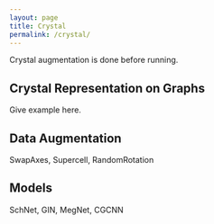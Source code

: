 ```yaml
---
layout: page
title: Crystal
permalink: /crystal/
---
```


Crystal augmentation is done before running.

## Crystal Representation on Graphs

Give example here.

## Data Augmentation

SwapAxes, Supercell, RandomRotation

## Models

SchNet, GIN, MegNet, CGCNN
